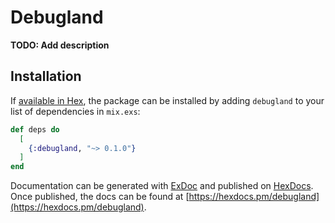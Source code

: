 # Debugland

**TODO: Add description**

## Installation

If [available in Hex](https://hex.pm/docs/publish), the package can be installed
by adding `debugland` to your list of dependencies in `mix.exs`:

```elixir
def deps do
  [
    {:debugland, "~> 0.1.0"}
  ]
end
```

Documentation can be generated with [ExDoc](https://github.com/elixir-lang/ex_doc)
and published on [HexDocs](https://hexdocs.pm). Once published, the docs can
be found at [https://hexdocs.pm/debugland](https://hexdocs.pm/debugland).

